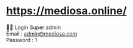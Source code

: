 # https://mediosa.online/
👨‍💻 Login Super admin   <br/>
    Email : admin@mediosa.com  <br/>
    Password : 1
